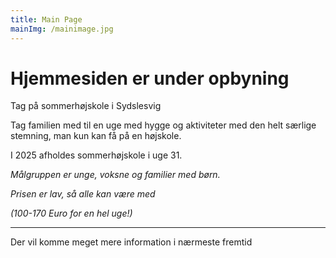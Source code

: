 ```yaml
---
title: Main Page
mainImg: /mainimage.jpg
---
```


# Hjemmesiden er under opbyning

Tag på sommerhøjskole i Sydslesvig

Tag familien med til en uge med hygge og aktiviteter med den helt særlige stemning, man kun kan få på en højskole.

I 2025 afholdes sommerhøjskole i uge 31.

_Målgruppen er unge, voksne og familier med børn._    

_Prisen er lav, så alle kan være med_

_(100-170 Euro for en hel uge!)_

---

Der vil komme meget mere information i nærmeste fremtid
